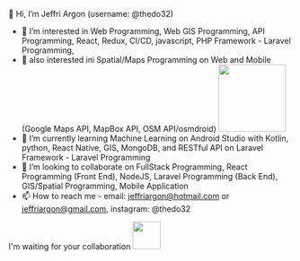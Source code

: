 👋 Hi, I’m Jeffri Argon (username: @thedo32) 
- 👀 I’m interested in Web Programming, Web GIS Programming, API Programming, React, Redux, CI/CD, javascript, PHP Framework - Laravel Programming, 
- 👀 also interested ini Spatial/Maps Programming on Web and Mobile (Google Maps API, MapBox API, OSM API/osmdroid) <img src = "https://github.com/thedo32/thedo32/assets/37764718/aabf91a9-9485-42a3-8b65-1f0ef3392d6b" width="120" height="120">
- 🌱 I’m currently learning Machine Learning on Android Studio with Kotlin, python, React Native,  GIS, MongoDB, and RESTful API on Laravel Framework - Laravel Programming 
- 💞️ I’m looking to collaborate on  FullStack Programming, React Programming (Front End), NodeJS, Laravel Programming (Back End), GIS/Spatial Programming, Mobile Application  
- 📫 How to reach me - email: jeffriargon@hotmail.com or jeffriargon@gmail.com, instagram: @thedo32

  
I'm waiting for your collaboration <img src="https://github.com/thedo32/thedo32/assets/37764718/7b2d4ea5-fa4c-43b5-aa09-2c33f11cba1d" width="50" height="50">



<!--START_SECTION:waka-->
<!--END_SECTION:waka-->

<!---!

thedo32/thedo32 is a ✨ special ✨ repository because its `README.md` (this file) appears on your GitHub profile.
You can click the Preview link to take a look at your changes.
--->
